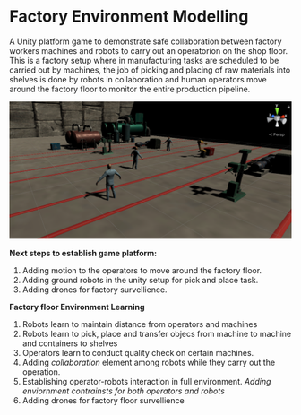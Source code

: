 # Factory Environment Modelling

A Unity platform game to demonstrate safe collaboration between factory workers machines and robots to carry out an operatorion on the shop floor. 
This is a factory setup where in manufacturing tasks are scheduled to be carried out by machines, the job of picking and placing of raw materials into shelves is done by robots in collaboration and human operators move around the factory floor to monitor the entire production pipeline. 

![alt text](figures/environment.PNG)

**Next steps to establish game platform:** 
1. Adding motion to the operators to move around the factory floor. 
2. Adding ground robots in the unity setup for pick and place task. 
3. Adding drones for factory survellience. 

**Factory floor Environment Learning**
1. Robots learn to maintain distance from operators and machines
2. Robots learn to pick, place and transfer objecs from machine to machine and containers to shelves
3. Operators learn to conduct quality check on certain machines.
4. Adding *collaboration* element among robots while they carry out the operation.
5. Establishing operator-robots interaction in full environment. *Adding enviornment contrainsts for both operators and robots*
6. Adding drones for factory floor survellience
